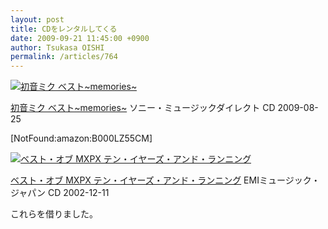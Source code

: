 ```yaml
---
layout: post
title: CDをレンタルしてくる
date: 2009-09-21 11:45:00 +0900
author: Tsukasa OISHI
permalink: /articles/764
---
```


 [![初音ミク ベスト~memories~](https://images-na.ssl-images-amazon.com/images/I/5143C9qTucL._SL160_.jpg "初音ミク ベスト~memories~")](http://www.amazon.co.jp/%E5%88%9D%E9%9F%B3%E3%83%9F%E3%82%AF-%E3%83%99%E3%82%B9%E3%83%88%7Ememories%7E-%E3%82%AA%E3%83%A0%E3%83%8B%E3%83%90%E3%82%B9/dp/B002E1HJHA%3FSubscriptionId%3DAKIAIKJECTBTL3JTYTKA%26tag%3Dkaeruspoon-22%26linkCode%3Dxm2%26camp%3D2025%26creative%3D165953%26creativeASIN%3DB002E1HJHA)

 [初音ミク ベスト~memories~](http://www.amazon.co.jp/%E5%88%9D%E9%9F%B3%E3%83%9F%E3%82%AF-%E3%83%99%E3%82%B9%E3%83%88%7Ememories%7E-%E3%82%AA%E3%83%A0%E3%83%8B%E3%83%90%E3%82%B9/dp/B002E1HJHA%3FSubscriptionId%3DAKIAIKJECTBTL3JTYTKA%26tag%3Dkaeruspoon-22%26linkCode%3Dxm2%26camp%3D2025%26creative%3D165953%26creativeASIN%3DB002E1HJHA)
ソニー・ミュージックダイレクト
CD
2009-08-25

[NotFound:amazon:B000LZ55CM]

 [![ベスト・オブ MXPX テン・イヤーズ・アンド・ランニング](https://images-na.ssl-images-amazon.com/images/I/41QHBG3D7FL._SL160_.jpg "ベスト・オブ MXPX テン・イヤーズ・アンド・ランニング")](http://www.amazon.co.jp/%E3%83%99%E3%82%B9%E3%83%88%E3%83%BB%E3%82%AA%E3%83%96-MXPX-%E3%83%86%E3%83%B3%E3%83%BB%E3%82%A4%E3%83%A4%E3%83%BC%E3%82%BA%E3%83%BB%E3%82%A2%E3%83%B3%E3%83%89%E3%83%BB%E3%83%A9%E3%83%B3%E3%83%8B%E3%83%B3%E3%82%B0/dp/B000075AXA%3FSubscriptionId%3DAKIAIKJECTBTL3JTYTKA%26tag%3Dkaeruspoon-22%26linkCode%3Dxm2%26camp%3D2025%26creative%3D165953%26creativeASIN%3DB000075AXA)

 [ベスト・オブ MXPX テン・イヤーズ・アンド・ランニング](http://www.amazon.co.jp/%E3%83%99%E3%82%B9%E3%83%88%E3%83%BB%E3%82%AA%E3%83%96-MXPX-%E3%83%86%E3%83%B3%E3%83%BB%E3%82%A4%E3%83%A4%E3%83%BC%E3%82%BA%E3%83%BB%E3%82%A2%E3%83%B3%E3%83%89%E3%83%BB%E3%83%A9%E3%83%B3%E3%83%8B%E3%83%B3%E3%82%B0/dp/B000075AXA%3FSubscriptionId%3DAKIAIKJECTBTL3JTYTKA%26tag%3Dkaeruspoon-22%26linkCode%3Dxm2%26camp%3D2025%26creative%3D165953%26creativeASIN%3DB000075AXA)
EMIミュージック・ジャパン
CD
2002-12-11

これらを借りました。
